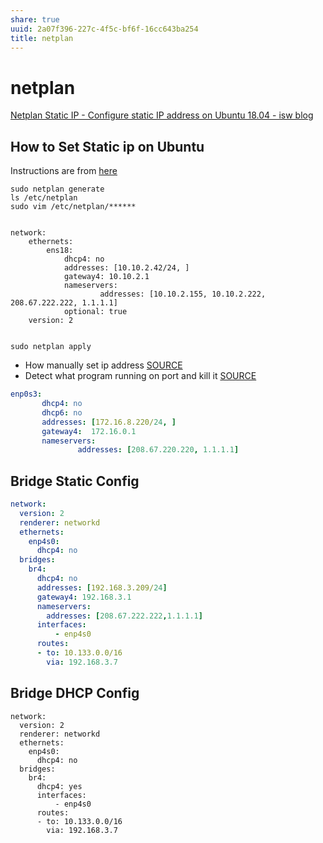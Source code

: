 ```yaml
---
share: true
uuid: 2a07f396-227c-4f5c-bf6f-16cc643ba254
title: netplan
---
```

# netplan
[Netplan Static IP - Configure static IP address on Ubuntu 18.04 - isw blog](https://www.itsupportwale.com/blog/netplan-static-ip-configure-static-ip-address-on-ubuntu-18-04/)

How to Set Static ip on Ubuntu
------------------------------

Instructions are from [here](https://www.tecmint.com/configure-network-static-ip-address-in-ubuntu/)

    sudo netplan generate
    ls /etc/netplan
    sudo vim /etc/netplan/******
    

    network:
        ethernets:
            ens18:
                dhcp4: no
                addresses: [10.10.2.42/24, ]
                gateway4: 10.10.2.1
                nameservers:
                        addresses: [10.10.2.155, 10.10.2.222, 208.67.222.222, 1.1.1.1]
                optional: true
        version: 2
    

    sudo netplan apply
    

*   How manually set ip address [SOURCE](https://www.tecmint.com/configure-network-static-ip-address-in-ubuntu/)
*   Detect what program running on port and kill it [SOURCE](https://stackoverflow.com/questions/11583562/how-to-kill-a-process-running-on-particular-port-in-linux)

``` yaml
enp0s3:                
       dhcp4: no
       dhcp6: no
       addresses: [172.16.8.220/24, ]
       gateway4:  172.16.0.1
       nameservers:
               addresses: [208.67.220.220, 1.1.1.1]
```

## Bridge Static Config

``` yaml
network:
  version: 2
  renderer: networkd
  ethernets:
    enp4s0:
      dhcp4: no
  bridges:
    br4:
      dhcp4: no
      addresses: [192.168.3.209/24]
      gateway4: 192.168.3.1
      nameservers:
        addresses: [208.67.222.222,1.1.1.1]
      interfaces:
          - enp4s0
      routes:
      - to: 10.133.0.0/16
        via: 192.168.3.7
```

## Bridge DHCP Config

```
network:
  version: 2
  renderer: networkd
  ethernets:
    enp4s0:
      dhcp4: no
  bridges:
    br4:
      dhcp4: yes
      interfaces:
          - enp4s0
      routes:
      - to: 10.133.0.0/16
        via: 192.168.3.7
```